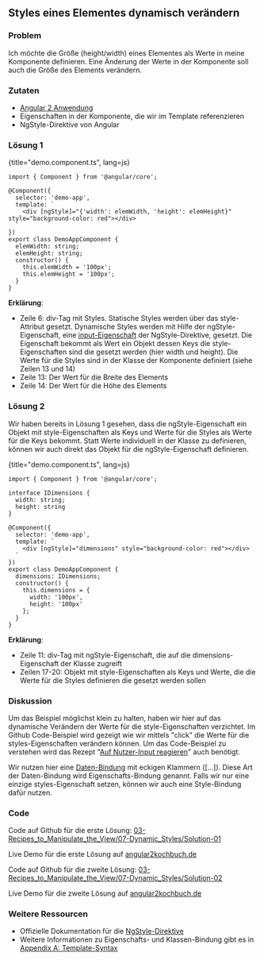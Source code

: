 ## Styles eines Elementes dynamisch verändern

### Problem

Ich möchte die Größe (height/width) eines Elementes als Werte in meine Komponente definieren. Eine Änderung der Werte in der Komponente soll auch die Größe des Elements verändern.

### Zutaten
* [Angular 2 Anwendung](#c02-angular-app)
* Eigenschaften in der Komponente, die wir im Template referenzieren
* NgStyle-Direktive von Angular

### Lösung 1

{title="demo.component.ts", lang=js}
```
import { Component } from '@angular/core';

@Component({
  selector: 'demo-app',
  template: `
    <div [ngStyle]="{'width': elemWidth, 'height': elemHeight}" style="background-color: red"></div>
  `
})
export class DemoAppComponent {
  elemWidth: string;
  elemHeight: string;
  constructor() {
    this.elemWidth = '100px';
    this.elemHeight = '100px';
  }
}
```

__Erklärung__:

* Zeile 6: div-Tag mit Styles. Statische Styles werden über das style-Attribut gesetzt. Dynamische Styles werden mit Hilfe der ngStyle-Eigenschaft, eine [input-Eigenschaft](#gl-input-property) der NgStyle-Direktive, gesetzt. Die Eigenschaft bekommt als Wert ein Objekt dessen Keys die style-Eigenschaften sind die gesetzt werden (hier width und height). Die Werte für die Styles sind in der Klasse der Komponente definiert (siehe Zeilen 13 und 14)
* Zeile 13: Der Wert für die Breite des Elements
* Zeile 14: Der Wert für die Höhe des Elements

### Lösung 2

Wir haben bereits in Lösung 1 gesehen, dass die ngStyle-Eigenschaft ein Objekt mit style-Eigenschaften als Keys und Werte für die Styles als Werte für die Keys bekommt.
Statt Werte individuell in der Klasse zu definieren, können wir auch direkt das Objekt für die ngStyle-Eigenschaft definieren.

{title="demo.component.ts", lang=js}
```
import { Component } from '@angular/core';

interface IDimensions {
  width: string;
  height: string
}

@Component({
  selector: 'demo-app',
  template: `
    <div [ngStyle]="dimensions" style="background-color: red"></div>
  `
})
export class DemoAppComponent {
  dimensions: IDimensions;
  constructor() {
    this.dimensions = {
      width: '100px',
      height: '100px'
    };
  }
}
```

__Erklärung__:

* Zeile 11: div-Tag mit ngStyle-Eigenschaft, die auf die dimensions-Eigenschaft der Klasse zugreift
* Zeilen 17-20: Objekt mit style-Eigenschaften als Keys und Werte, die die Werte für die Styles definieren die gesetzt werden sollen

### Diskussion

Um das Beispiel möglichst klein zu halten, haben wir hier auf das dynamische Verändern der Werte für die style-Eigenschaften verzichtet.
Im Github Code-Beispiel wird gezeigt wie wir mittels "click" die Werte für die styles-Eigenschaften verändern können.
Um das Code-Beispiel zu verstehen wird das Rezept "[Auf Nutzer-Input reagieren](#c03-user-input)" auch benötigt.

Wir nutzen hier eine [Daten-Bindung](#gl-data-binding) mit eckigen Klammern ([...]).
Diese Art der Daten-Bindung wird Eigenschafts-Bindung genannt.
Falls wir nur eine einzige styles-Eigenschaft setzen, können wir auch eine Style-Bindung dafür nutzen.

### Code

Code auf Github für die erste Lösung: [03-Recipes\_to\_Manipulate\_the\_View/07-Dynamic\_Styles/Solution-01](https://github.com/jsperts/angular2_kochbuch_code/tree/master/03-Recipes_to_Manipulate_the_View/07-Dynamic_Styles/Solution-01)

Live Demo für die erste Lösung auf [angular2kochbuch.de](http://angular2kochbuch.de/examples/code/03-Recipes_to_Manipulate_the_View/07-Dynamic_Styles/Solution-01/index.html)

Code auf Github für die zweite Lösung: [03-Recipes\_to\_Manipulate\_the\_View/07-Dynamic\_Styles/Solution-02](https://github.com/jsperts/angular2_kochbuch_code/tree/master/03-Recipes_to_Manipulate_the_View/07-Dynamic_Styles/Solution-02)

Live Demo für die zweite Lösung auf [angular2kochbuch.de](http://angular2kochbuch.de/examples/code/03-Recipes_to_Manipulate_the_View/07-Dynamic_Styles/Solution-02/index.html)

### Weitere Ressourcen

* Offizielle Dokumentation für die [NgStyle-Direktive](https://angular.io/docs/ts/latest/api/common/NgStyle-directive.html)
* Weitere Informationen zu Eigenschafts- und Klassen-Bindung gibt es in [Appendix A: Template-Syntax](#appendix-a)

